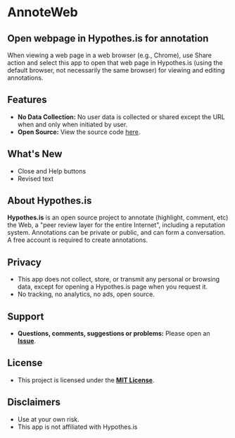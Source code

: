 # AnnoteWeb 
## Open webpage in Hypothes.is for annotation

When viewing a web page in a web browser (e.g., Chrome), use Share action and select this app to open that web page in Hypothes.is (using the default browser, not necessarily the same browser) for viewing and editing annotations.

## Features

- **No Data Collection:** No user data is collected or shared except the URL when and only when initiated by user.
- **Open Source:** View the source code [here](https://github.com/JNavas2/AnnoteWeb).

## What's New

- Close and Help buttons
- Revised text

## About Hypothes.is

**Hypothes.is** is an open source project to annotate (highlight, comment, etc) the Web, a "peer review layer for the entire Internet", including a reputation system. Annotations can be private or public, and can form a conversation. A free account is required to create annotations.

## Privacy

- This app does not collect, store, or transmit any personal or browsing data, except for opening a Hypothes.is page when you request it.
- No tracking, no analytics, no ads, open source.

## Support

- **Questions, comments, suggestions or problems:** Please open an **[Issue](../../issues)**.

## License

- This project is licensed under the **[MIT License](https://github.com/JNavas2/AnnoteWeb/blob/main/LICENSE.md)**.

## Disclaimers

- Use at your own risk.
- This app is not affiliated with Hypothes.is
